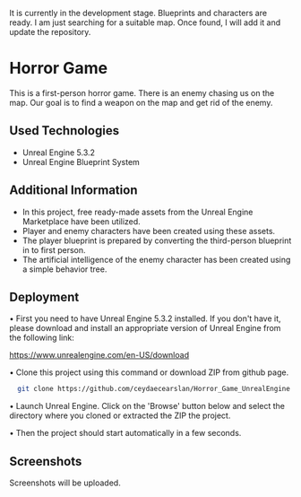 
It is currently in the development stage. Blueprints and characters are ready. I am just searching for a suitable map. Once found, I will add it and update the repository.

# Horror Game
This is a first-person horror game. There is an enemy chasing us on the map. Our goal is to find a weapon on the map and get rid of the enemy.
## Used Technologies

 - Unreal Engine 5.3.2
 - Unreal Engine Blueprint System



## Additional Information

- In this project, free ready-made assets from the Unreal Engine Marketplace have been utilized. 
- Player and enemy characters have been created using these assets.
- The player blueprint is prepared by converting the third-person blueprint in to first person.
- The artificial intelligence of the enemy character has been created using a simple behavior tree.
## Deployment

• First you need to have Unreal Engine 5.3.2 installed. If you don't have it, please download and install an appropriate version of Unreal Engine from the following link: 

https://www.unrealengine.com/en-US/download

• Clone this project using this command or download ZIP from github page.

```bash
  git clone https://github.com/ceydaecearslan/Horror_Game_UnrealEngine.git
```

• Launch Unreal Engine. Click on the 'Browse' button below and select the directory where you cloned or extracted the ZIP the project.

• Then the project should start automatically in a few seconds.
## Screenshots

Screenshots will be uploaded.
